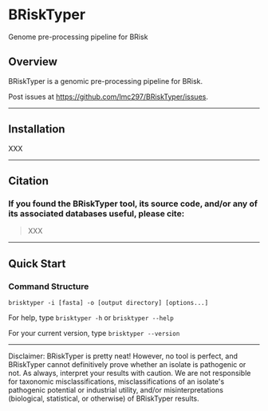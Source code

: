 # BRiskTyper
Genome pre-processing pipeline for BRisk

## Overview

BRiskTyper is a genomic pre-processing pipeline for BRisk.

Post issues at https://github.com/lmc297/BRiskTyper/issues.

------------------------------------------------------------------------

## Installation

XXX

------------------------------------------------------------------------

## Citation

### If you found the BRiskTyper tool, its source code, and/or any of its associated databases useful, please cite:

> XXX

------------------------------------------------------------------------


## Quick Start

### Command Structure

```
brisktyper -i [fasta] -o [output directory] [options...]
```

For help, type `brisktyper -h` or `brisktyper --help`

For your current version, type `brisktyper --version`

------------------------------------------------------------------------

Disclaimer: BRiskTyper is pretty neat! However, no tool is perfect, and BRiskTyper cannot definitively prove whether an isolate is pathogenic or not. As always, interpret your results with caution. We are not responsible for taxonomic misclassifications, misclassifications of an isolate's pathogenic potential or industrial utility, and/or misinterpretations (biological, statistical, or otherwise) of BRiskTyper results.
